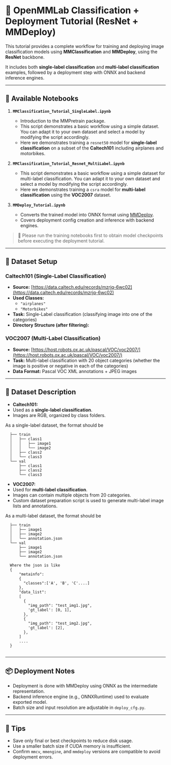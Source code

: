 # 🧠 OpenMMLab Classification + Deployment Tutorial (ResNet + MMDeploy)

This tutorial provides a complete workflow for training and deploying image classification models using **MMClassification** and **MMDeploy**, using the **ResNet** backbone.

It includes both **single-label classification** and **multi-label classification** examples, followed by a deployment step with ONNX and backend inference engines.

---

## 📘 Available Notebooks

1. **`MMClassification_Tutorial_SingleLabel.ipynb`**
   - Introduction to the MMPretrain package.
   - This script demonstrates a basic workflow using a simple dataset. You can adapt it to your own dataset and select a model by modifying the script accordingly.
   - Here we demonstrates training a `resnet50` model for **single-label classification** on a subset of the **Caltech101** including airplanes and motorbikes.

2. **`MMClassification_Tutorial_Resnet_MultiLabel.ipynb`**
   - This script demonstrates a basic workflow using a simple dataset for multi-label classification. You can adapt it to your own dataset and select a model by modifying the script accordingly.
   - Here we demonstrates training a `csra` model for **multi-label classification** using the **VOC2007** dataset.

3. **`MMDeploy_Tutorial.ipynb`**  
   - Converts the trained model into ONNX format using [MMDeploy](https://github.com/open-mmlab/mmdeploy).
   - Covers deployment config creation and inference with backend engines.

> 📝 Please run the training notebooks first to obtain model checkpoints before executing the deployment tutorial.

---

## 📂 Dataset Setup

### Caltech101 (Single-Label Classification)

- **Source:** [https://data.caltech.edu/records/mzrjq-6wc02](https://data.caltech.edu/records/mzrjq-6wc02)
- **Used Classes:**  
  - `"airplanes"`  
  - `"Motorbikes"`  
- **Task:** Single-Label classification (classifying image into one of the categories)  
- **Directory Structure (after filtering):**

### VOC2007 (Multi-Label Classification)

- **Source:** [https://host.robots.ox.ac.uk/pascal/VOC/voc2007/](https://host.robots.ox.ac.uk/pascal/VOC/voc2007/)
- **Task:** Multi-label classification with 20 object categories (whether the image is positive or negative in each of the categories)
- **Data Format:** Pascal VOC XML annotations + JPEG images

---

## 🧾 Dataset Description

- **Caltech101:**  
- Used as a **single-label classification**.
- Images are RGB, organized by class folders.

As a single-label dataset, the format should be
  ```
    ├── train
    │   ├── class1
    │   │   ├── image1
    │   │   └── image2
    │   ├── class2
    │   └── class3
    └── val
        ├── class1
        ├── class2
        └── class3
  ```
  
- **VOC2007:**  
- Used for **multi-label classification**.
- Images can contain multiple objects from 20 categories.
- Custom dataset preparation script is used to generate multi-label image lists and annotations.

As a multi-label dataset, the format should be
  ```
    ├── train
    │   ├── image1
    │   ├── image2
    │   └── annotation.json
    └── val
        ├── image1
        ├── image2
        └── annotation.json

    Where the json is like
    {
        "metainfo":
        {
          "classes":['A', 'B', 'C'....]
        },
        "data_list":
        [
          {
            "img_path": "test_img1.jpg",
            'gt_label': [0, 1],
          },
          {
            "img_path": "test_img2.jpg",
            'gt_label': [2],
          },
        ]
        ....
    }
        
  ```

---

## 📦 Deployment Notes

- Deployment is done with MMDeploy using ONNX as the intermediate representation.
- Backend inference engine (e.g., ONNXRuntime) used to evaluate exported model.
- Batch size and input resolution are adjustable in `deploy_cfg.py`.

---

## 📌 Tips

- Save only final or best checkpoints to reduce disk usage.
- Use a smaller batch size if CUDA memory is insufficient.
- Confirm `mmcv`, `mmengine`, and `mmdeploy` versions are compatible to avoid deployment errors.
